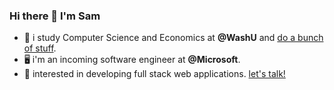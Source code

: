 ### Hi there 👋 I'm Sam

- 💬 i study Computer Science and Economics at **@WashU** and [do a bunch of stuff](http://seojinkim.me/). 
- 🖥 i'm an incoming software engineer at **@Microsoft**.
- 🌱 interested in developing full stack web applications. [let's talk!](https://www.linkedin.com/in/sam-kim-35080918a/)
